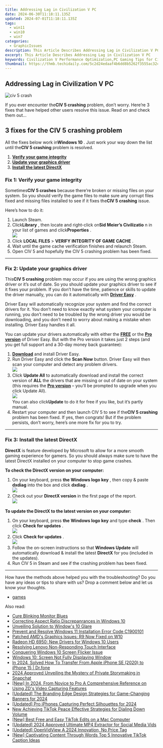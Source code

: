 ```yaml
---
title: Addressing Lag in Civilization V PC
date: 2024-06-30T11:18:11.135Z
updated: 2024-07-01T11:18:11.135Z
tags:
  - win11
  - win10
  - win7
categories:
  - GraphicIssues
description: This Article Describes Addressing Lag in Civilization V PC
excerpt: This Article Describes Addressing Lag in Civilization V PC
keywords: Civilization V Performance Optimization,PC Gaming Tips for Civilization V,Reducing Lag in Strategy Games (Civilization V),Optimizing Civilization V for Smooth Gameplay on PC,Civilization V Lag Fixes for PC Gamers,Improving Civilization V Load Times on Windows PC,Civilization V Network Lag Reduction Techniques
thumbnail: https://thmb.techidaily.com/5c2d24edaaf4b6dd8b5262f3555ac32c929e36e44030c42b24af4ca2cf08c3a5.jpg
---
```


## Addressing Lag in Civilization V PC

![civ 5 crash](https://images.drivereasy.com/wp-content/uploads/2018/12/img_5c13785c7d494-300x246.jpg)

 If you ever encounter the**CIV 5 crashing** problem, don’t worry. Here’re 3 fixes that have helped other users resolve this issue. Read on and check them out…

## 3 fixes for the CIV 5 crashing problem

 All the fixes below work in**Windows 10** . Just work your way down the list until the**CIV 5 crashing**  problem is resolved.

1. [**Verify your game integrity**](#F1)
2. [**Update your graphics driver**](#F2)
3. [**Install the latest DirectX**](#F3)

### Fix 1: Verify your game integrity

 Sometimes**CIV 5 crashes** because there’re broken or missing files on your system. So you should verify the game files to make sure any corrupt files fixed and missing files installed to see if it fixes the**CIV 5 crashing**  issue.

Here’s how to do it:

1. Launch Steam.
2. Click**Library** , then locate and right-click on**Sid Meier’s Civilizatio** n in your list of games and click**Properties** .  
![](https://images.drivereasy.com/wp-content/uploads/2018/12/img_5c136840152ca.jpg)
3. Click  **LOCAL FILES**  \> **VERIFY INTEGRITY OF GAME CACHE** .
4. Wait until the game cache verification finishes and relaunch Steam.
5. Open CIV 5 and hopefully the CIV 5 crashing problem has been fixed.

---

### Fix 2: Update your graphics driver

 This**CIV 5 crashing** problem may occur if you are using the wrong graphics driver or it’s out of date. So you should update your graphics driver to see if it fixes your problem. If you don’t have the time, patience or skills to update the driver manually, you can do it automatically with **[Driver Easy](https://tools.techidaily.com/drivereasy/download/)**  .

 Driver Easy will automatically recognize your system and find the correct drivers for it. You don’t need to know exactly what system your computer is running, you don’t need to be troubled by the wrong driver you would be downloading, and you don’t need to worry about making a mistake when installing. Driver Easy handles it all.

 You can update your drivers automatically with either the **[FREE](https://tools.techidaily.com/drivereasy/download/)**  or the **[Pro version](https://tools.techidaily.com/drivereasy/download/)**  of Driver Easy. But with the Pro version it takes just 2 steps (and you get full support and a 30-day money back guarantee):

1. **[Download](https://tools.techidaily.com/drivereasy/download/)**  and install Driver Easy.
2. Run Driver Easy and click the **Scan Now** button. Driver Easy will then scan your computer and detect any problem drivers.  
![](https://images.drivereasy.com/wp-content/uploads/2018/12/img_5c137382eec5e.jpg)
3. Click **Update All** to automatically download and install the correct version of **ALL** the drivers that are missing or out of date on your system (this requires the **[Pro version](https://tools.techidaily.com/drivereasy/download/)**  – you’ll be prompted to upgrade when you click Update All).  
![](https://images.drivereasy.com/wp-content/uploads/2018/12/img_5c1373a8eb61b.jpg)  
 You can also click**Update** to do it for free if you like, but it’s partly manual.
4. Restart your computer and then launch CIV 5 to see if the**CIV 5 crashing** problem has been fixed. If yes, then congrats! But if the problem persists, don’t worry, here’s one more fix for you to try.

---

### **Fix 3: Install the latest DirectX**

**DirectX**  is feature developed by Microsoft to allow for a more smooth gaming experience for gamers. So you should always make sure to have the latest DirectX installed on your computer to stop game crashes.

**To check the DirectX version on your computer:**

1. On your keyboard, press **the** **Windows logo key**  , then copy & paste **dxdiag** into the box and click **dxdiag** .  
![](https://images.drivereasy.com/wp-content/uploads/2018/12/img_5c13969f3e441.jpg)
2. Check out your **DirectX version** in the first page of the report.  
![](https://images.drivereasy.com/wp-content/uploads/2018/12/img_5c1396a57e334.jpg)

 **To update the DirectX to the latest version on your computer:**

1. On your keyboard, press **the**   **Windows logo key**  and type **check** . Then click **Check for updates** .  
![](https://images.drivereasy.com/wp-content/uploads/2018/07/img_5b3c4354e7779.jpg)
2. Click **Check for updates** .  
![](https://images.drivereasy.com/wp-content/uploads/2018/07/img_5b3c43ed42ba1.jpg)
3. Follow the on-screen instructions so that **Windows Update** will automatically download & install the latest **DirectX** for you (included in the updates).
4. Run CIV 5 in Steam and see if the crashing problem has been fixed.

---

 How have the methods above helped you with the troubleshooting? Do you have any ideas or tips to share with us? Drop a comment below and let us know your thoughts.

* [games](https://tools.techidaily.com/drivereasy/download/)

<ins class="adsbygoogle"
     style="display:block"
     data-ad-format="autorelaxed"
     data-ad-client="ca-pub-7571918770474297"
     data-ad-slot="1223367746"></ins>



<ins class="adsbygoogle"
     style="display:block"
     data-ad-client="ca-pub-7571918770474297"
     data-ad-slot="8358498916"
     data-ad-format="auto"
     data-full-width-responsive="true"></ins>

<span class="atpl-alsoreadstyle">Also read:</span>
<div><ul>
<li><a href="https://graphic-issues.techidaily.com/cure-blinking-monitor-blues/"><u>Cure Blinking Monitor Blues</u></a></li>
<li><a href="https://graphic-issues.techidaily.com/correcting-aspect-ratio-discrepanrances-in-windows-10/"><u>Correcting Aspect Ratio Discrepanrances in Windows 10</u></a></li>
<li><a href="https://graphic-issues.techidaily.com/unveiling-solution-to-windows-10-glare/"><u>Unveiling Solution to Window's 10 Glare</u></a></li>
<li><a href="https://graphic-issues.techidaily.com/prevent-and-resolve-windows-11-installation-error-code-c1900101/"><u>Prevent and Resolve Windows 11 Installation Error Code C1900101</u></a></li>
<li><a href="https://graphic-issues.techidaily.com/patched-amds-graphics-issues-r9-now-fixed-on-w10/"><u>Patched AMD's Graphics Issues: R9 Now Fixed on W10</u></a></li>
<li><a href="https://graphic-issues.techidaily.com/radeon-hd-6950-new-drivers-for-windows-10-users/"><u>Radeon HD 6950: New Drivers for Windows 10 Users</u></a></li>
<li><a href="https://graphic-issues.techidaily.com/resolving-lenovo-non-responding-touch-interface/"><u>Resolving Lenovo Non-Responding Touch Interface</u></a></li>
<li><a href="https://graphic-issues.techidaily.com/conquering-windows-10-screen-flicker-issue/"><u>Conquering Windows 10 Screen Flicker Issue</u></a></li>
<li><a href="https://graphic-issues.techidaily.com/windows-10-screen-not-fully-displaying-window/"><u>Windows 10: Screen Not Fully Displaying Window</u></a></li>
<li><a href="https://iphone-transfer.techidaily.com/in-2024-solved-how-to-transfer-from-apple-iphone-se-2020-to-iphone-15-drfone-by-drfone-transfer-from-ios/"><u>In 2024, Solved How To Transfer From Apple iPhone SE (2020) to iPhone 15 | Dr.fone</u></a></li>
<li><a href="https://snapchat-videos.techidaily.com/2024-approved-unveiling-the-mystery-of-private-storymaking-in-snapchat/"><u>2024 Approved  Unveiling the Mystery of Private Storymaking in Snapchat</u></a></li>
<li><a href="https://screen-activity-recording.techidaily.com/new-in-2024-from-novice-to-pro-a-comprehensive-reference-on-using-zds-video-capturing-features/"><u>[New] In 2024, From Novice to Pro  A Comprehensive Reference on Using ZD's Video Capturing Features</u></a></li>
<li><a href="https://youtube-blog.techidaily.com/ed-the-branding-edge-design-strategies-for-game-changing-banners-for-2024/"><u>[Updated] The Branding Edge  Design Strategies for Game-Changing Banners for 2024</u></a></li>
<li><a href="https://fox-cloud.techidaily.com/updated-pro-iphones-capturing-perfect-silhouettes-for-2024/"><u>[Updated] Pro iPhones  Capturing Perfect Silhouettes for 2024</u></a></li>
<li><a href="https://voice-adjusting.techidaily.com/new-achieving-tiktok-peace-effective-strategies-for-dialing-down-volume/"><u>New Achieving TikTok Peace Effective Strategies for Dialing Down Volume</u></a></li>
<li><a href="https://tiktok-videos.techidaily.com/new-best-free-and-easy-tiktok-edits-on-a-mac-computer/"><u>[New] Best Free and Easy TikTok Edits on a Mac Computer</u></a></li>
<li><a href="https://facebook-video-content.techidaily.com/updated-2024-approved-ultimate-mp4-extractor-for-social-media-vids/"><u>[Updated] 2024 Approved  Ultimate MP4 Extractor for Social Media Vids</u></a></li>
<li><a href="https://desktop-recording.techidaily.com/updated-openvidview-a-2024-innovation-no-price-tag/"><u>[Updated] OpenVidView  A 2024 Innovation, No Price Tag</u></a></li>
<li><a href="https://tiktok-clips.techidaily.com/new-captivating-content-through-words-top-5-innovative-tiktok-caption-ideas/"><u>[New] Captivating Content Through Words  Top 5 Innovative TikTok Caption Ideas</u></a></li>
</ul></div>
